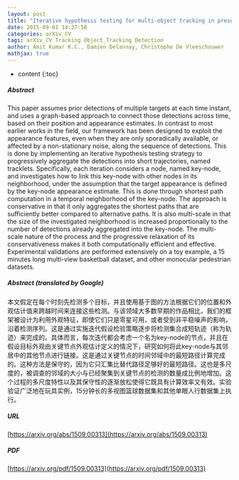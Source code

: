 ```yaml
---
layout: post
title: "Iterative hypothesis testing for multi-object tracking in presence of features with variable reliability"
date: 2015-09-01 14:27:50
categories: arXiv_CV
tags: arXiv_CV Tracking Object_Tracking Detection
author: Amit Kumar K.C., Damien Delannay, Christophe De Vleeschouwer
mathjax: true
---
```


* content
{:toc}

##### Abstract
This paper assumes prior detections of multiple targets at each time instant, and uses a graph-based approach to connect those detections across time, based on their position and appearance estimates. In contrast to most earlier works in the field, our framework has been designed to exploit the appearance features, even when they are only sporadically available, or affected by a non-stationary noise, along the sequence of detections. This is done by implementing an iterative hypothesis testing strategy to progressively aggregate the detections into short trajectories, named tracklets. Specifically, each iteration considers a node, named key-node, and investigates how to link this key-node with other nodes in its neighborhood, under the assumption that the target appearance is defined by the key-node appearance estimate. This is done through shortest path computation in a temporal neighborhood of the key-node. The approach is conservative in that it only aggregates the shortest paths that are sufficiently better compared to alternative paths. It is also multi-scale in that the size of the investigated neighborhood is increased proportionally to the number of detections already aggregated into the key-node. The multi-scale nature of the process and the progressive relaxation of its conservativeness makes it both computationally efficient and effective. Experimental validations are performed extensively on a toy example, a 15 minutes long multi-view basketball dataset, and other monocular pedestrian datasets.

##### Abstract (translated by Google)
本文假定在每个时刻先检测多个目标，并且使用基于图的方法根据它们的位置和外观估计值来跨越时间来连接这些检测。与该领域大多数早期的作品相比，我们的框架被设计为利用外观特征，即使它们只是零星可用，或者受到非平稳噪声的影响，沿着检测序列。这是通过实施迭代假设检验策略逐步将检测集合成短轨迹（称为轨迹）来完成的。具体而言，每次迭代都会考虑一个名为key-node的节点，并且在假设目标外观由关键节点外观估计定义的情况下，研究如何将此key-node与其邻居中的其他节点进行链接。这是通过关键节点的时间邻域中的最短路径计算完成的。这种方法是保守的，因为它只汇集比替代路径足够好的最短路径。这也是多尺度的，被调查的邻域的大小与已经聚集到关键节点的检测的数量成比例地增加。这个过程的多尺度特性以及其保守性的逐渐放松使得它既具有计算效率又有效。实验验证广泛地在玩具实例，15分钟长的多视图篮球数据集和其他单眼人行数据集上执行。

##### URL
[https://arxiv.org/abs/1509.00313](https://arxiv.org/abs/1509.00313)

##### PDF
[https://arxiv.org/pdf/1509.00313](https://arxiv.org/pdf/1509.00313)

